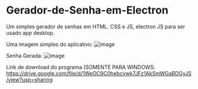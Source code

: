 # Gerador-de-Senha-em-Electron
Um simples gerador de senhas em HTML. CSS e JS, electron JS para ser usado app desktop.

Uma imagem simples do aplicativo:
![image](https://user-images.githubusercontent.com/69097449/114127855-7563e580-98d1-11eb-94f9-29c55ace1d0d.png)

Senha Gerada: 
![image](https://user-images.githubusercontent.com/69097449/114128086-f622e180-98d1-11eb-8a90-ddb000bf7244.png)


Link de download do programa (SOMENTE PARA WINDOWS:
https://drive.google.com/file/d/1WeOC9C0hebcvwk7JFz1AkSmWGaBDGyJS/view?usp=sharing
